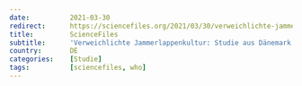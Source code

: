 ```yaml
---
date:          2021-03-30
redirect:      https://sciencefiles.org/2021/03/30/verweichlichte-jammerlappenkultur-studie-aus-danemark-stutzt-covid-19-pandemiechen-zurecht/
title:         ScienceFiles
subtitle:      'Verweichlichte Jammerlappenkultur: Studie aus Dänemark stutzt COVID-19 Pandemiechen zurecht'
country:       DE
categories:    [Studie]
tags:          [sciencefiles, who]
---
```

